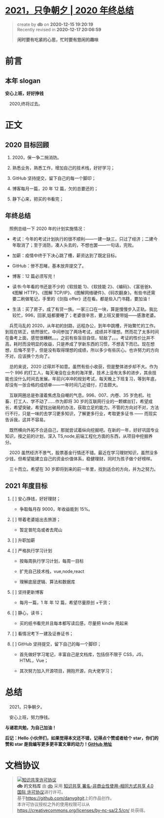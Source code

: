# [2021，只争朝夕 | 2020 年终总结](https://github.com/danygitgit)

> create by **db** on **2020-12-15 19:20:19**  
> Recently revised in **2020-12-17 20:06:59**
>
> **闲时要有吃紧的心思，忙时要有悠闲的趣味**

# 前言

## 本年 slogan

**安心上班，好好挣钱**

&emsp;2020,终将过去。

# 正文

## **2020 目标回顾**

1.  2020，保一争二捎消防。

2.  熟悉业务，熟悉工作，增加自己的技术栈，好好学习；

3.  GitHub 坚持提交，留下自己的每一个脚印；

4.  博客每月一篇，20 年 12 篇，欠的总要还的；

5.  静下心来，把买的书看完；

## 年终总结

&emsp;照例总结一下 2020 年的计划实施情况：

- 考试：今年的考试计划执行的很不顺利——一建一缺三，只过了经济；二建今年取消了；至于消防，凑人头去的，不想也罢——一句话，完败。

- 加薪：疫情中终于下决心跳了槽，薪资达到了既定目标。

- GitHub：惨不忍睹，基本放弃提交了。

- 博客：12 篇必须写完！

- 读书:今年看的书还是不少的《软技能 1》、《软技能 2》、《编码》、《富爸爸》、《图解 HTTP》、《图解 TCP/IP》、《图解网络硬件》、《码农翻身》。有些书还需要二刷做笔记，手里的《剑指 offer》还在看。都是些入门书籍，要加油！

- 生活：买了房子，成了有贷一族。一家三口在一块，算是慢慢步入正轨。我比较忙，996，回家,娃都要睡了；老婆很辛苦，要上班又要带娃——感激老婆。

&emsp;兵荒马乱的 2020，从年初的封路，远程办公，到年中跳槽，开始繁忙的工作。到现在转正，依然很忙。中间参加了两场考试，成绩并不理想。然而花了太多时间在备考上面，感觉很糟糕。。。之前有些盲目自信，轻敌了。。。考证的性价比并不高，耗时而没明显的收益，只是养成了学新东西的习惯，不想丢下而已。现在想想，后悔不至于，但是没有取得理想的成绩，所以多少有些灰心。也许努力的方向不对，应该换个方向了。

&emsp;总的来说，2020 过得并不如意。虽然有些小收获，但是整体进步却不大。作为一个 996 的打工人，每天淹没在业务的海洋里，技术上没有太多的进步，其余技能也没什么时间去发展。年前兴冲冲的规划考试，每天晚上下班复习，等到年底，却没有一张合格的成绩单——一年时间几近错付，打击颇大。

&emsp;互联网圈总是弥漫着焦虑及自嘲的气息。996、007、内卷、35 岁危机、社畜、打工人、学不动了……作为即将 30 岁的互联网行业的一颗螺丝钉，希望成长，希望突破，希望找出破局的办法，获取立足的能力。不管的方向对不对，方法行不行，只是一味的去学习更多知识，了解更多行业，考取更多证书 —— 而现实告诉我，这并不容易。

&emsp;既然横向外拓不合适自己，那就尝试着纵向挖掘吧。在新的一年，好好巩固专业知识，按之前的计划，深入 TS,node,前端工程化方面的东西，从项目中挖掘养分。

&emsp;2020 虽然经济不景气，股票基金行情还不错。最近在学习理财知识，虽然没多少钱，但希望能建立自己的资金价值体系，稳健理财，同时为孩子做个好榜样。

&emsp;三十而立。希望在 30 岁即将到来的前一年里，找到适合的方向，并为之努力。

## 2021 年度目标

1. [ ] 安心挣钱，好好理财；

   - 争取每月存 9000，年收益能到 15%。

2. [ ] 带着老婆娃出去旅游；

   - 暂定普陀岛或者去爬山

3. [ ] 升职加薪

4. [ ] 严格执行学习计划

   - 按每周执行学习计划，每周一目标

   - 扩充自己技术栈，vue,node,react

   - 理解底层逻辑、算法和数据库

5. [ ] 坚持更新博客

   - 每月一篇，1 年 年 12 篇，希望尽量原创 +干货；

6. [ ] 静心，读书；

   - 买的纸书看完并且每本都写读后感，尽量把 kindle 用起来

7. [ ] 看情况考下一建及证券证书；

8. [ ] GitHub 坚持提交，留下自己的每一个脚印；

   - 首先做好学习笔记，丰富自己是文档库，包括但不限于 CSS，JS，HTML，Vue；

   - 其次努力加入开源项目，拥抱开源，向大佬学习；

# 总结

&emsp;2021，只争朝夕。

&emsp;安心上班，努力挣钱。

**与诸君共勉，为自己加油！**

**后记：Hello 小伙伴们，如果觉得本文还不错，记得点个赞或者给个 star，你们的赞和 star 是我编写更多更丰富文章的动力！[GitHub 地址](https://github.com/danygitgit/Cheer-for-yourself/blob/master/myNotes/%E5%B5%97%E6%9C%88/%E6%88%91%E7%9A%842020/2020%EF%BC%8C%E6%AD%A5%E5%B1%A5%E4%B8%8D%E5%81%9C.md)**

# 文档协议

> <a rel="license" href="http://creativecommons.org/licenses/by-nc-sa/4.0/"><img alt="知识共享许可协议" style="border-width:0" src="https://i.creativecommons.org/l/by-nc-sa/4.0/88x31.png" /></a><br /><a xmlns:dct="http://purl.org/dc/terms/" property="dct:title">**db** 的文档库</a> 由 <a xmlns:cc="http://creativecommons.org/ns#" href="db" property="cc:attributionName" rel="cc:attributionURL">db</a> 采用 <a rel="license" href="http://creativecommons.org/licenses/by-nc-sa/4.0/">知识共享 署名-非商业性使用-相同方式共享 4.0 国际 许可协议</a>进行许可。<br />基于<a xmlns:dct="http://purl.org/dc/terms/" href="https://github.com/danygitgit" rel="dct:source">https://github.com/danygitgit</a>上的作品创作。<br />本许可协议授权之外的使用权限可以从 <a xmlns:cc="http://creativecommons.org/ns#" href="https://creativecommons.org/licenses/by-nc-sa/2.5/cn/" rel="cc:morePermissions">https://creativecommons.org/licenses/by-nc-sa/2.5/cn/</a> 处获得。
